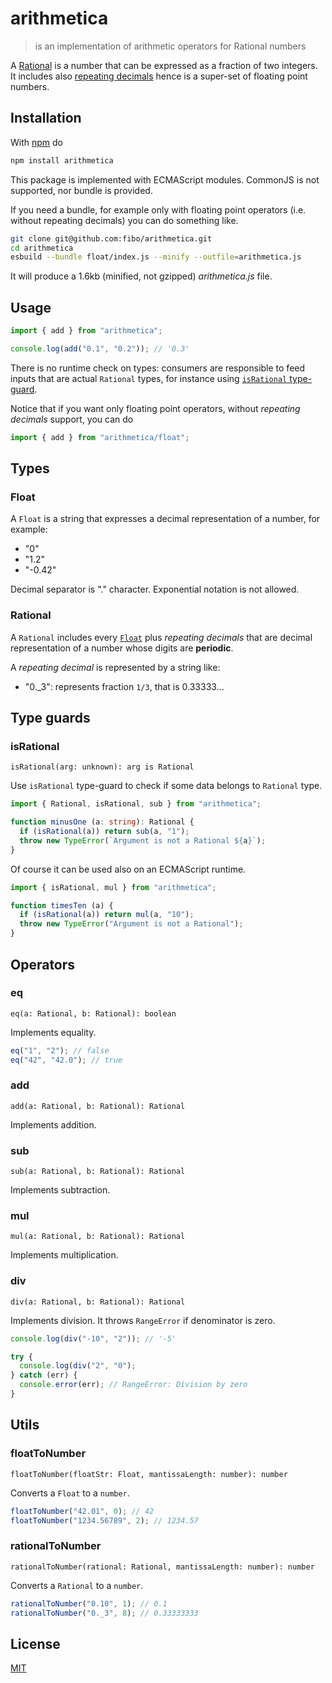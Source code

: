 # arithmetica

> is an implementation of arithmetic operators for Rational numbers

A [Rational](https://en.wikipedia.org/wiki/Rational_number) is a number that can be expressed as a fraction of two integers.
It includes also [repeating decimals](https://en.wikipedia.org/wiki/Repeating_decimal) hence is a super-set of floating point numbers.

## Installation

With [npm](https://www.npmjs.com/) do

```sh
npm install arithmetica
```

This package is implemented with ECMAScript modules. CommonJS is not supported, nor bundle is provided.

If you need a bundle, for example only with floating point operators (i.e. without repeating decimals)
you can do something like.

```sh
git clone git@github.com:fibo/arithmetica.git
cd arithmetica
esbuild --bundle float/index.js --minify --outfile=arithmetica.js
```

It will produce a 1.6kb (minified, not gzipped) _arithmetica.js_ file.

## Usage

```js
import { add } from "arithmetica";

console.log(add("0.1", "0.2")); // '0.3'
```

There is no runtime check on types: consumers are responsible to feed inputs
that are actual `Rational` types, for instance using
[`isRational` type-guard](#isrational).

Notice that if you want only floating point operators, without _repeating decimals_ support, you can do

```js
import { add } from "arithmetica/float";
```

## Types

### Float

A `Float` is a string that expresses a decimal representation of a number, for example:

- "0"
- "1.2"
- "-0.42"

Decimal separator is "." character.
Exponential notation is not allowed.

### Rational

A `Rational` includes every [`Float`](#float) plus *repeating decimals* that are decimal representation of a number whose digits are **periodic**.

A _repeating decimal_ is represented by a string like:

- "0._3": represents fraction `1/3`, that is 0.33333...

## Type guards

### isRational

`isRational(arg: unknown): arg is Rational`

Use `isRational` type-guard to check if some data belongs to `Rational` type.

```ts
import { Rational, isRational, sub } from "arithmetica";

function minusOne (a: string): Rational {
  if (isRational(a)) return sub(a, "1");
  throw new TypeError(`Argument is not a Rational ${a}`);
}
```

Of course it can be used also on an ECMAScript runtime.

```js
import { isRational, mul } from "arithmetica";

function timesTen (a) {
  if (isRational(a)) return mul(a, "10");
  throw new TypeError("Argument is not a Rational");
}
```

## Operators

### eq

`eq(a: Rational, b: Rational): boolean`

Implements equality.

```js
eq("1", "2"); // false
eq("42", "42.0"); // true
```

### add

`add(a: Rational, b: Rational): Rational`

Implements addition.

### sub

`sub(a: Rational, b: Rational): Rational`

Implements subtraction.

### mul

`mul(a: Rational, b: Rational): Rational`

Implements multiplication.

### div

`div(a: Rational, b: Rational): Rational`

Implements division. It throws `RangeError` if denominator is zero.

```js
console.log(div("-10", "2")); // '-5'

try {
  console.log(div("2", "0");
} catch (err) {
  console.error(err); // RangeError: Division by zero
}
```

## Utils

### floatToNumber

`floatToNumber(floatStr: Float, mantissaLength: number): number`

Converts a `Float` to a `number`.

```js
floatToNumber("42.01", 0); // 42
floatToNumber("1234.56789", 2); // 1234.57
```

### rationalToNumber

`rationalToNumber(rational: Rational, mantissaLength: number): number`

Converts a `Rational` to a `number`.

```js
rationalToNumber("0.10", 1); // 0.1
rationalToNumber("0._3", 8); // 0.33333333
```

## License

[MIT](https://fibo.github.io/mit-license)

